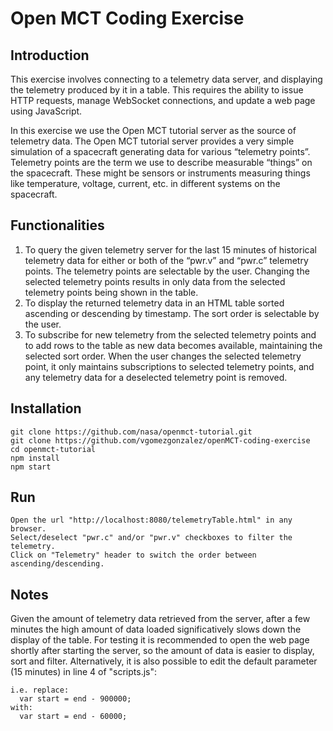# Open MCT Coding Exercise


## Introduction

This exercise involves connecting to a telemetry data server, and displaying the telemetry produced by it in a table. This requires the ability to issue HTTP requests, manage WebSocket connections, and update a web page using JavaScript.

In this exercise we use the Open MCT tutorial server as the source of telemetry data. The Open MCT tutorial server provides a very simple simulation of a spacecraft generating data for various “telemetry points”. Telemetry points are the term we use to describe measurable “things” on the spacecraft. These might be sensors or instruments measuring things like temperature, voltage, current, etc. in different systems on the spacecraft.


## Functionalities

1. To query the given telemetry server for the last 15 minutes of historical telemetry data for
either or both of the “pwr.v” and “pwr.c” telemetry points. The telemetry points are selectable by the user. Changing the selected telemetry points results in only data from the selected telemetry points being shown in the table.
2. To display the returned telemetry data in an HTML table sorted ascending or descending by timestamp. The sort order is selectable by the user.
3. To subscribe for new telemetry from the selected telemetry points and to add rows to the table as new data becomes available, maintaining the selected sort order. When the user changes the selected telemetry point, it only maintains subscriptions to selected telemetry points, and any telemetry data for a deselected telemetry point is removed.


## Installation

```
git clone ​https://github.com/nasa/openmct-tutorial.git 
git clone ​https://github.com/vgomezgonzalez/openMCT-coding-exercise
cd openmct-tutorial
npm install
npm start
```


## Run

```
Open the url "http://localhost:8080/telemetryTable.html" in any browser.
Select/deselect "pwr.c" and/or "pwr.v" checkboxes to filter the telemetry.
Click on "Telemetry" header to switch the order between ascending/descending.
```


## Notes

Given the amount of telemetry data retrieved from the server, after a few minutes the high amount of data loaded significatively slows down the display of the table. For testing it is recommended to open the web page shortly after starting the server, so the amount of data is easier to display, sort and filter. Alternatively, it is also possible to edit the default parameter (15 minutes) in line 4 of "scripts.js":

```
i.e. replace:
  var start = end - 900000;
with:
  var start = end - 60000;
```

